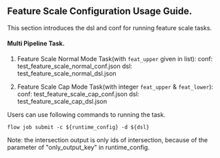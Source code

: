 ## Feature Scale Configuration Usage Guide.

This section introduces the dsl and conf for running feature scale tasks.

#### Multi Pipeline Task.

1. Feature Scale Normal Mode Task(with `feat_upper` given in list):
    conf: test_feature_scale_normal_conf.json
    dsl: test_feature_scale_normal_dsl.json


2. Feature Scale Cap Mode Task(with integer `feat_upper` & `feat_lower`):
    conf: test_feature_scale_cap_conf.json
    dsl: test_feature_scale_cap_dsl.json

Users can use following commands to running the task.

    flow job submit -c ${runtime_config} -d ${dsl}

Note: the intersection output is only ids of intersection, because of the parameter of "only_output_key" in runtime_config.  
